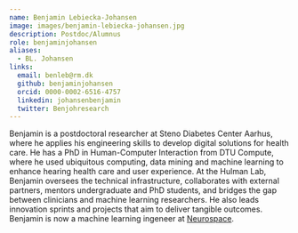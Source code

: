 ```yaml
---
name: Benjamin Lebiecka-Johansen
image: images/benjamin-lebiecka-johansen.jpg
description: Postdoc/Alumnus
role: benjaminjohansen
aliases:
  - BL. Johansen
links:
  email: benleb@rm.dk
  github: benjaminjohansen
  orcid: 0000-0002-6516-4757
  linkedin: johansenbenjamin
  twitter: Benjohresearch
---
```


Benjamin is a postdoctoral researcher at Steno Diabetes Center Aarhus, where he applies his engineering skills to develop digital solutions for health care. 
He has a PhD in Human-Computer Interaction from DTU Compute, where he used ubiquitous computing, data mining and machine learning to enhance hearing health care and user experience.
At the Hulman Lab, Benjamin oversees the technical infrastructure, collaborates with external partners, mentors undergraduate and PhD students, and bridges the gap between clinicians and machine learning researchers. He also leads innovation sprints and projects that aim to deliver tangible outcomes. Benjamin is now a machine learning ingeneer at [Neurospace](https://neurospace.io/). 
